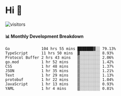 # Hi 👋
 
![visitors](https://visitor-badge.glitch.me/badge?page_id=sorcererxw.sorcererx)

#### 📊 Monthly Development Breakdown

<!--START_SECTION:waka-->
```text
Go              104 hrs 55 mins ███████▓░░ 79.13%
TypeScript      11 hrs 50 mins  ▓░░░░░░░░░ 8.93%
Protocol Buffer 2 hrs 43 mins   ▒░░░░░░░░░ 2.06%
go.mod          1 hr 52 mins    ▒░░░░░░░░░ 1.42%
CSS             1 hr 48 mins    ▒░░░░░░░░░ 1.37%
JSON            1 hr 35 mins    ▒░░░░░░░░░ 1.21%
Text            1 hr 29 mins    ▒░░░░░░░░░ 1.13%
protobuf        1 hr 22 mins    ▒░░░░░░░░░ 1.04%
JavaScript      1 hr 13 mins    ▒░░░░░░░░░ 0.93%
YAML            1 hr 4 mins     ▒░░░░░░░░░ 0.81%
```
<!--END_SECTION:waka-->
